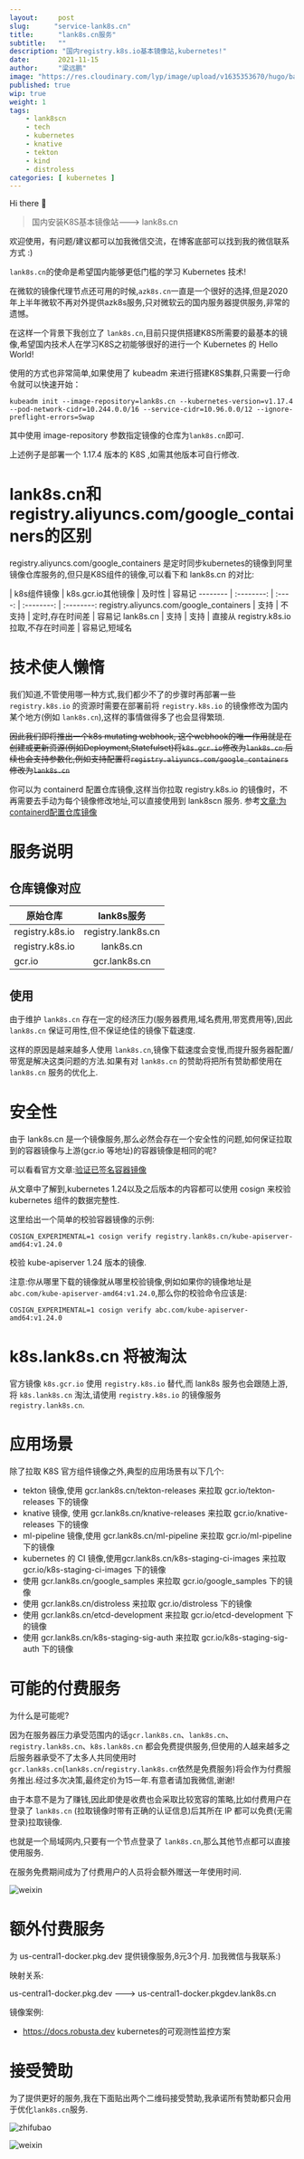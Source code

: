 ```yaml
---
layout:     post 
slug:      "service-lank8s.cn"
title:      "lank8s.cn服务"
subtitle:   ""
description: "国内registry.k8s.io基本镜像站,kubernetes!"
date:       2021-11-15
author:     "梁远鹏"
image: "https://res.cloudinary.com/lyp/image/upload/v1635353670/hugo/banner/pexels-helena-lopes-2253275.jpg"
published: true
wip: true
weight: 1
tags:
    - lank8scn 
    - tech
    - kubernetes
    - knative
    - tekton
    - kind
    - distroless
categories: [ kubernetes ]
---
```



Hi there 👋  

> 国内安装K8S基本镜像站---> lank8s.cn


欢迎使用，有问题/建议都可以加我微信交流，在博客底部可以找到我的微信联系方式 :)

`lank8s.cn`的使命是希望国内能够更低门槛的学习 Kubernetes 技术!

在微软的镜像代理节点还可用的时候,`azk8s.cn`一直是一个很好的选择,但是2020年上半年微软不再对外提供azk8s服务,只对微软云的国内服务器提供服务,非常的遗憾。

在这样一个背景下我创立了 `lank8s.cn`,目前只提供搭建K8S所需要的最基本的镜像,希望国内技术人在学习K8S之初能够很好的进行一个 Kubernetes 的 Hello World!

使用的方式也非常简单,如果使用了 kubeadm 来进行搭建K8S集群,只需要一行命令就可以快速开始：

```shell
kubeadm init --image-repository=lank8s.cn --kubernetes-version=v1.17.4 --pod-network-cidr=10.244.0.0/16 --service-cidr=10.96.0.0/12 --ignore-preflight-errors=Swap 
```  

其中使用 image-repository 参数指定镜像的仓库为`lank8s.cn`即可.

上述例子是部署一个 1.17.4 版本的 K8S ,如需其他版本可自行修改.   

# lank8s.cn和registry.aliyuncs.com/google_containers的区别  

registry.aliyuncs.com/google_containers 是定时同步kubernetes的镜像到阿里镜像仓库服务的,但只是K8S组件的镜像,可以看下和 lank8s.cn 的对比:  


 | k8s组件镜像    |  k8s.gcr.io其他镜像  |  及时性  |  容易记 
--------   | :--------:   | :----: |  :--------: |  :--------:
registry.aliyuncs.com/google_containers       | 支持      |   不支持    | 定时,存在时间差    |  容易记 
lank8s.cn        | 支持      |   支持    |  直接从 registry.k8s.io 拉取,不存在时间差    |   容易记,短域名
   
# 技术使人懒惰   

我们知道,不管使用哪一种方式,我们都少不了的步骤时再部署一些 `registry.k8s.io` 的资源时需要在部署前将 `registry.k8s.io` 的镜像修改为国内某个地方(例如 `lank8s.cn`),这样的事情做得多了也会显得繁琐.  

~~因此我们即将推出一个k8s mutating webhook, 这个webhook的唯一作用就是在创建或更新资源(例如Deployment,Statefulset)将`k8s.gcr.io`修改为`lank8s.cn`.后续也会支持参数化,例如支持配置将`registry.aliyuncs.com/google_containers`修改为`lank8s.cn`~~  

你可以为 containerd 配置仓库镜像,这样当你拉取 registry.k8s.io 的镜像时，不再需要去手动为每个镜像修改地址,可以直接使用到 lank8scn 服务. 参考[文章:为containerd配置仓库镜像](https://liangyuanpeng.com/post/cncf-containerd/registry-mirrors-for-containerd/)

# 服务说明  

## 仓库镜像对应

原始仓库    |  lank8s服务 
 --------   | :--------:   
  registry.k8s.io      |   registry.lank8s.cn   
  registry.k8s.io      |   lank8s.cn  
 gcr.io     |   gcr.lank8s.cn   


## 使用

由于维护 `lank8s.cn` 存在一定的经济压力(服务器费用,域名费用,带宽费用等),因此 `lank8s.cn` 保证可用性,但不保证绝佳的镜像下载速度.   

这样的原因是越来越多人使用 `lank8s.cn`,镜像下载速度会变慢,而提升服务器配置/带宽是解决这类问题的方法.如果有对 `lank8s.cn` 的赞助将把所有赞助都使用在 `lank8s.cn` 服务的优化上.

# 安全性

由于 lank8s.cn 是一个镜像服务,那么必然会存在一个安全性的问题,如何保证拉取到的容器镜像与上游(gcr.io 等地址)的容器镜像是相同的呢? 

可以看看官方文章:[验证已签名容器镜像](https://kubernetes.io/zh-cn/docs/tasks/administer-cluster/verify-signed-artifacts/)  

从文章中了解到,kubernetes 1.24以及之后版本的内容都可以使用 cosign 来校验 kubernetes 组件的数据完整性.

这里给出一个简单的校验容器镜像的示例:

```shell
COSIGN_EXPERIMENTAL=1 cosign verify registry.lank8s.cn/kube-apiserver-amd64:v1.24.0
```

校验 kube-apiserver 1.24 版本的镜像.

注意:你从哪里下载的镜像就从哪里校验镜像,例如如果你的镜像地址是 `abc.com/kube-apiserver-amd64:v1.24.0`,那么你的校验命令应该是:

```shell
COSIGN_EXPERIMENTAL=1 cosign verify abc.com/kube-apiserver-amd64:v1.24.0
```

# k8s.lank8s.cn 将被淘汰

官方镜像 `k8s.gcr.io` 使用 `registry.k8s.io` 替代,而 lank8s 服务也会跟随上游,将 `k8s.lank8s.cn` 淘汰,请使用 `registry.k8s.io` 的镜像服务 `registry.lank8s.cn`.

# 应用场景

除了拉取 K8S 官方组件镜像之外,典型的应用场景有以下几个:  

- tekton 镜像,使用 gcr.lank8s.cn/tekton-releases 来拉取 gcr.io/tekton-releases 下的镜像
- knative 镜像, 使用 gcr.lank8s.cn/knative-releases 来拉取 gcr.io/knative-releases 下的镜像
- ml-pipeline 镜像,使用 gcr.lank8s.cn/ml-pipeline 来拉取 gcr.io/ml-pipeline 下的镜像
- kubernetes 的 CI 镜像,使用gcr.lank8s.cn/k8s-staging-ci-images 来拉取 gcr.io/k8s-staging-ci-images 下的镜像
- 使用 gcr.lank8s.cn/google_samples 来拉取 gcr.io/google_samples 下的镜像
- 使用 gcr.lank8s.cn/distroless 来拉取 gcr.io/distroless 下的镜像
- 使用 gcr.lank8s.cn/etcd-development 来拉取 gcr.io/etcd-development 下的镜像
- 使用 gcr.lank8s.cn/k8s-staging-sig-auth 来拉取 gcr.io/k8s-staging-sig-auth 下的镜像  

# 可能的付费服务  

为什么是可能呢?  

因为在服务器压力承受范围内的话`gcr.lank8s.cn`、`lank8s.cn`、`registry.lank8s.cn`、`k8s.lank8s.cn` 都会免费提供服务,但使用的人越来越多之后服务器承受不了太多人共同使用时`gcr.lank8s.cn`(`lank8s.cn`/`registry.lank8s.cn`依然是免费服务)将会作为付费服务推出.经过多次决策,最终定价为15一年.有意者请加我微信,谢谢!  

由于本意不是为了赚钱,因此即使是收费也会采取比较宽容的策略,比如付费用户在登录了 `lank8s.cn` (拉取镜像时带有正确的认证信息)后其所在 IP 都可以免费(无需登录)拉取镜像.

也就是一个局域网内,只要有一个节点登录了 `lank8s.cn`,那么其他节点都可以直接使用服务.

在服务免费期间成为了付费用户的人员将会额外赠送一年使用时间.

![weixin](https://res.cloudinary.com/lyp/image/upload/v1614786289/weixin.jpg)

# 额外付费服务

为 us-central1-docker.pkg.dev 提供镜像服务,8元3个月. 加我微信与我联系:)

映射关系:  

us-central1-docker.pkg.dev ---> us-central1-docker.pkgdev.lank8s.cn

镜像案例:

- https://docs.robusta.dev  kubernetes的可观测性监控方案


# 接受赞助

为了提供更好的服务,我在下面贴出两个二维码接受赞助,我承诺所有赞助都只会用于优化`lank8s.cn`服务.  

![zhifubao](https://res.cloudinary.com/lyp/image/upload/v1616142335/pay/zhifubao.png)  

![weixin](https://res.cloudinary.com/lyp/image/upload/v1616142330/pay/weixin.png)
